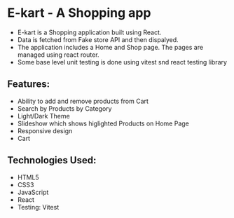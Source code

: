 # E-kart - A Shopping app

- E-kart is a Shopping application built using React.
- Data is fetched from Fake store API and then dispalyed.
- The application includes a Home and Shop page. The pages are managed using react router.
- Some base level unit testing is done using vitest snd react testing library

## Features:
- Ability to add and remove products from Cart
- Search by Products by Category
- Light/Dark Theme
- Slideshow which shows higlighted Products on Home Page
- Responsive design
- Cart

## Technologies Used:

- HTML5
- CSS3
- JavaScript
- React
- Testing: Vitest
